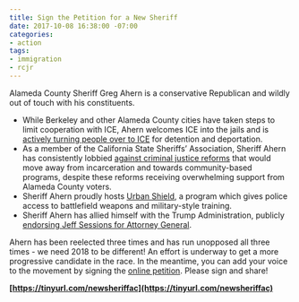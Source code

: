 ```yaml
---
title: Sign the Petition for a New Sheriff
date: 2017-10-08 16:38:00 -07:00
categories:
- action
tags:
- immigration
- rcjr
---
```


Alameda County Sheriff Greg Ahern is a conservative Republican and wildly out of touch with his constituents.
* While Berkeley and other Alameda County cities have taken steps to limit cooperation with ICE, Ahern welcomes ICE into the jails and is [actively turning people over to ICE](http://www.eastbayexpress.com/SevenDays/archives/2017/02/21/advocates-criticize-alameda-sheriffs-cooperation-with-immigration-enforcement) for detention and deportation.
* As a member of the California State Sheriffs’ Association, Sheriff Ahern has consistently lobbied [against criminal justice reforms](http://anewscafe.com/2014/10/24/sheriffs-of-california-oppose-prop-47/) that would move away from incarceration and towards community-based programs, despite these reforms receiving overwhelming support from Alameda County voters.
* Sheriff Ahern proudly hosts [Urban Shield](https://www.eastbayexpress.com/SevenDays/archives/2017/09/08/alameda-county-sheriff-hosts-11th-urban-shield-training-for-emergency-responders-and-swat-teams), a program which gives police access to battlefield weapons and military-style training.
* Sheriff Ahern has allied himself with the Trump Administration, publicly [endorsing Jeff Sessions for Attorney General](http://www.eastbayexpress.com/SevenDays/archives/2017/03/20/critics-call-alameda-sheriff-gregory-aherns-support-of-trump-attorney-general-jeff-sessions-a-disgrace).

Ahern has been reelected three times and has run unopposed all three times - we need 2018 to be different! An effort is underway to get a more progressive candidate in the race. In the meantime, you can add your voice to the movement by signing the [online petition](https://tinyurl.com/newsheriffac). Please sign and share!

**[https://tinyurl.com/newsheriffac](https://tinyurl.com/newsheriffac)**
